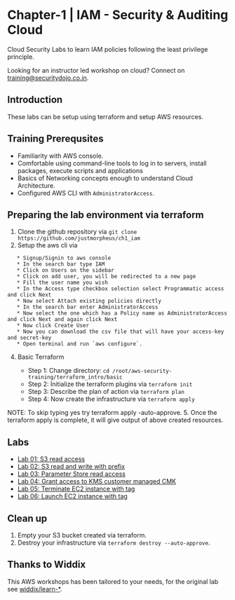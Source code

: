 # Chapter-1 | IAM - Security & Auditing Cloud 

Cloud Security Labs to learn IAM policies following the least privilege principle. 

Looking for an instructor led workshop on cloud? Connect on [training@securitydojo.co.in](mailto:training@securitydojo.co.in).

## Introduction

These labs can be setup using terraform and setup AWS resources.


## Training Prerequsites 

* Familiarity with AWS console.
* Comfortable using command-line tools to log in to servers, install packages, execute scripts and applications
* Basics of Networking concepts enough to understand Cloud Architecture.
* Configured AWS CLI with ```AdministratorAccess```.


## Preparing the lab environment via terraform 

1. Clone the github repository via
     ```git clone https://github.com/justmorpheus/ch1_iam```
2. Setup the aws cli via 
```* Go to browser
   * Signup/Signin to aws console
   * In the search bar type IAM
   * Click on Users on the sidebar
   * Click on add user, you will be redirected to a new page
   * Fill the user name you wish
   * In the Access type checkbox selection select Programmatic access and click Next
   * Now select Attach existing policies directly
   * In the search bar enter AdministratorAccess
   * Now select the one which has a Policy name as AdministratorAccess and click Next and again click Next
   * Now click Create User
   * Now you can download the csv file that will have your access-key and secret-key
   * Open terminal and run `aws configure`.
 ```
 4. Basic Terraform

    - Step 1: Change directory: ```cd /root/aws-security-training/terraform_intro/basic```
    - Step 2: Initialize the terraform plugins via ```terraform init```
    -  Step 3: Describe the plan of action via ```terraform plan```
    -  Step 4: Now create the infrastructure via ```terraform apply```
   
   NOTE: To skip typing yes try terraform apply -auto-approve.
5. Once the terraform apply is complete, it will give output of above created resources.


## Labs

* [Lab 01: S3 read access](https://github.com/justmorpheus/ch1_iam/tree/main/01-s3-read)
* [Lab 02: S3 read and write with prefix](https://github.com/justmorpheus/ch1_iam/tree/main/02-s3-prefix)
* [Lab 03: Parameter Store read access](https://github.com/justmorpheus/ch1_iam/tree/main/03-parameterstore-path)
* [Lab 04: Grant access to KMS customer managed CMK](https://github.com/justmorpheus/ch1_iam/tree/main/04-kms-cmk)
* [Lab 05: Terminate EC2 instance with tag](https://github.com/justmorpheus/ch1_iam/tree/main/05-ec2-terminate-tag)
* [Lab 06: Launch EC2 instance with tag](https://github.com/justmorpheus/ch1_iam/tree/main/06-ec2-launch-tag)

## Clean up

1. Empty your S3 bucket created via terraform.
1. Destroy your infrastructure via `terraform destroy --auto-approve`.


## Thanks to Widdix

This AWS workshops has been tailored to your needs, for the original lab see [widdix/learn-*](https://github.com/widdix?q=learn-).
